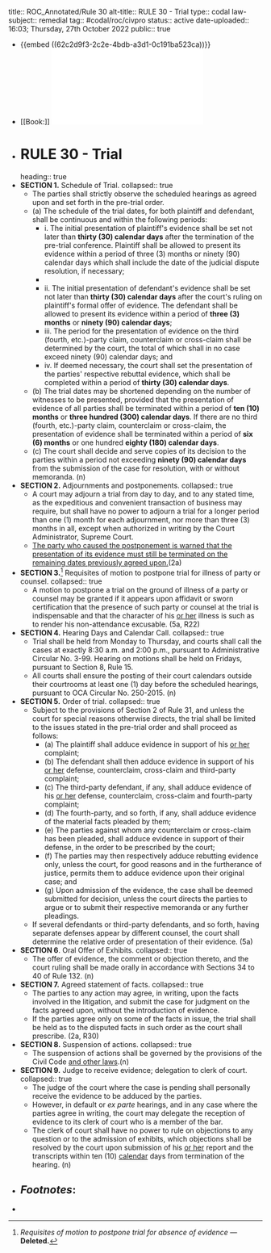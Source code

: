 title:: ROC_Annotated/Rule 30
alt-title:: RULE 30 - Trial
type:: codal
law-subject:: remedial
tag:: #codal/roc/civpro
status:: active
date-uploaded:: 16:03; Thursday, 27th October 2022
public:: true

- {{embed ((62c2d9f3-2c2e-4bdb-a3d1-0c191ba523ca))}}
- [[Book:]] ![Noche Vol 1, 2021 ed., RULE 30](_RULE30.pdf)
- # RULE 30 - Trial
  heading:: true
- **SECTION 1.** Schedule of Trial.
  collapsed:: true
	- The parties shall strictly observe the scheduled hearings as agreed upon and set forth in the pre-trial order.
	- (a) The schedule of the trial dates, for both plaintiff and defendant, shall be continuous and within the following periods:
		- i. The initial presentation of plaintiff's evidence shall be set not later than **thirty (30) calendar days** after the termination of the pre-trial conference. Plaintiff shall be allowed to present its evidence within a period of three (3) months or ninety (90) calendar days which shall include the date of the judicial dispute resolution, if necessary;
		-
		- ii. The initial presentation of defendant's evidence shall be set not later than **thirty (30) calendar days** after the court's ruling on plaintiff's formal offer of evidence. The defendant shall be allowed to present its evidence within a period of **three (3) months** or **ninety (90) calendar days**;
		- iii. The period for the presentation of evidence on the third (fourth, etc.)-party claim, counterclaim or cross-claim shall be determined by the court, the total of which shall in no case exceed ninety (90) calendar days; and
		- iv. If deemed necessary, the court shall set the presentation of the parties' respective rebuttal evidence, which shall be completed within a period of **thirty (30) calendar days**.
	- (b) The trial dates may be shortened depending on the number of witnesses to be presented, provided that the presentation of evidence of all parties shall be terminated within a period of **ten (10) months** or **three hundred (300) calendar days**. If there are no third (fourth, etc.)-party claim, counterclaim or cross-claim, the presentation of evidence shall be terminated within a period of **six (6) months** or one hundred **eighty (180) calendar days**.
	- (c) The court shall decide and serve copies of its decision to the parties within a period not exceeding **ninety (90) calendar days** from the submission of the case for resolution, with or without memoranda. (n)
- **SECTION 2.** Adjournments and postponements.
  collapsed:: true
	- A court may adjourn a trial from day to day, and to any stated time, as the expeditious and convenient transaction of business may require, but shall have no power to adjourn a trial for a longer period than one (1) month for each adjournment, nor more than three (3) months in all, except when authorized in writing by the Court Administrator, Supreme Court.
	- <ins>The party who caused the postponement is warned that the presentation of its evidence must still be terminated on the remaining dates previously agreed upon.</ins>(2a)
- **SECTION 3.**[^1] Requisites of motion to postpone trial for illness of party or counsel.
  collapsed:: true
	- A motion to postpone a trial on the ground of illness of a party or counsel may be granted if it appears upon affidavit or sworn certification that the presence of such party or counsel at the trial is indispensable and that the character of his <ins>or her</ins> illness is such as to render his non-attendance excusable. (5a, R22)
- **SECTION 4.**  Hearing Days and Calendar Call.
  collapsed:: true
	- Trial shall be held from Monday to Thursday, and courts shall call the cases at exactly 8:30 a.m. and 2:00 p.m., pursuant to Administrative Circular No. 3-99. Hearing on motions shall be held on Fridays, pursuant to Section 8, Rule 15.
	- All courts shall ensure the posting of their court calendars outside their courtrooms at least one (1) day before the scheduled hearings, pursuant to OCA Circular No. 250-2015. (n)
- **SECTION 5.** Order of trial.
  collapsed:: true
	- Subject to the provisions of Section 2 of Rule 31, and unless the court for special reasons otherwise directs, the trial shall be limited to the issues stated in the pre-trial order and shall proceed as follows:
		- (a) The plaintiff shall adduce evidence in support of his <ins>or her</ins> complaint;
		- (b) The defendant shall then adduce evidence in support of his <ins>or her</ins> defense, counterclaim, cross-claim and third-party complaint;
		- (c) The third-party defendant, if any, shall adduce evidence of his <ins>or her</ins> defense, counterclaim, cross-claim and fourth-party complaint;
		- (d) The fourth-party, and so forth, if any, shall adduce evidence of the material facts pleaded by them;
		- (e) The parties against whom any counterclaim or cross-claim has been pleaded, shall adduce evidence in support of their defense, in the order to be prescribed by the court;
		- (f) The parties may then respectively adduce rebutting evidence only, unless the court, for good reasons and in the furtherance of justice, permits them to adduce evidence upon their original case; and
		- (g) Upon admission of the evidence, the case shall be deemed submitted for decision, unless the court directs the parties to argue or to submit their respective memoranda or any further pleadings.
	- If several defendants or third-party defendants, and so forth, having separate defenses appear by different counsel, the court shall determine the relative order of presentation of their evidence. (5a)
- **SECTION 6**. Oral Offer of Exhibits.
  collapsed:: true
	- The offer of evidence, the comment or objection thereto, and the court ruling shall be made orally in accordance with Sections 34 to 40 of Rule 132. (n)
- **SECTION 7.** Agreed statement of facts.
  collapsed:: true
	- The parties to any action may agree, in writing, upon the facts involved in the litigation, and submit the case for judgment on the facts agreed upon, without the introduction of evidence.
	- If the parties agree only on some of the facts in issue, the trial shall be held as to the disputed facts in such order as the court shall prescribe. (2a, R30)
- **SECTION 8.** Suspension of actions.
  collapsed:: true
	- The suspension of actions shall be governed by the provisions of the Civil Code <ins>and other laws</ins>.(n)
- **SECTION 9.** Judge to receive evidence; delegation to clerk of court.
  collapsed:: true
	- The judge of the court where the case is pending shall personally receive the evidence to be adduced by the parties.
	- However, in default or *ex parte* hearings, and in any case where the parties agree in writing, the court may delegate the reception of evidence to its clerk of court who is a member of the bar.
	- The clerk of court shall have no power to rule on objections to any question or to the admission of exhibits, which objections shall be resolved by the court upon submission of his <ins>or her</ins> report and the transcripts within ten (10) <ins>calendar</ins> days from termination of the hearing. (n)
- ## _Footnotes_:
- [^1]: _Requisites of motion to postpone trial for absence of evidence_ — **Deleted.**